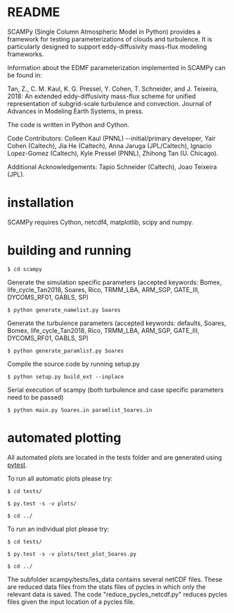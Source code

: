 # README #

SCAMPy (Single Column Atmospheric Model in Python) provides a framework for testing parameterizations of clouds and turbulence.
It is particularly designed to support eddy-diffusivity mass-flux modeling frameworks.

Information about the EDMF parameterization implemented in SCAMPy can be found in:

Tan, Z., C. M. Kaul, K. G. Pressel, Y. Cohen, T. Schneider, and J. Teixeira, 2018: An extended eddy-diffusivity mass-flux scheme for unified representation of subgrid-scale turbulence and convection. Journal of Advances in Modeling Earth Systems, in press.

The code is written in Python and Cython.

Code Contributors:
	Colleen Kaul (PNNL) --initial/primary developer,
	Yair Cohen (Caltech),
        Jia He (Caltech),
	Anna Jaruga (JPL/Caltech),
        Ignacio Lopez-Gomez (Caltech),
	Kyle Pressel (PNNL),
	Zhihong Tan (U. Chicago).

Additional Acknowledgements:
	Tapio Schneider (Caltech),
	Joao Teixeira (JPL).

# installation #

SCAMPy requires Cython, netcdf4, matplotlib, scipy and numpy.

# building and running #
```
$ cd scampy
```

Generate the simulation specific parameters (accepted keywords:  Bomex, life_cycle_Tan2018, Soares, Rico, TRMM_LBA, ARM_SGP, GATE_III, DYCOMS_RF01, GABLS, SP)
```
$ python generate_namelist.py Soares
```

Generate the turbulence parameters (accepted keywords: defaults, Soares, Bomex, life_cycle_Tan2018, Rico, TRMM_LBA, ARM_SGP, GATE_III, DYCOMS_RF01, GABLS, SP)
```
$ python generate_paramlist.py Soares
```

Compile the source code by running setup.py
```
$ python setup.py build_ext --inplace
```

Serial execution of scampy (both turbulence and case specific parameters need to be passed)
```
$ python main.py Soares.in paramlist_Soares.in
```

# automated plotting  #

All automated plots are located in the tests folder and are generated using [pytest](https://pytest.org/en/latest/).

To run all automatic plots please try:

```
$ cd tests/

$ py.test -s -v plots/

$ cd ../

```
To run an individual plot please try:

```
$ cd tests/

$ py.test -s -v plots/test_plot_Soares.py

$ cd ../

```

The subfolder scampy/tests/les_data contains several netCDF files. These are reduced data files from the stats files of pycles
in which only the relevant data is saved. The code "reduce_pycles_netcdf.py" reduces pycles files given the input location of a pycles file.


